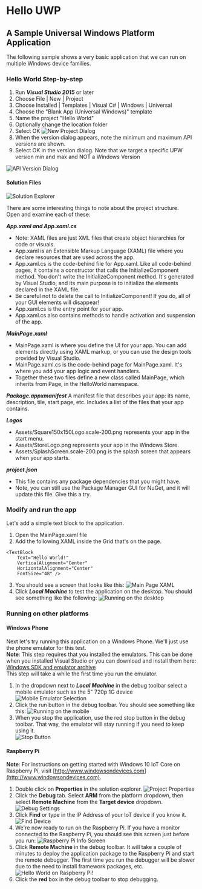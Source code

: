 # Hello UWP
## A Sample Universal Windows Platform Application
The following sample shows a very basic application that we can run on multiple Windows device families.

### Hello World Step-by-step
1. Run ***Visual Studio 2015*** or later
2. Choose File | New | Project
3. Choose Installed | Templates | Visual C# | Windows | Universal
4. Choose the "Blank App (Universal Windows)" template
5. Name the project "Hello World"
6. Optionally change the location folder
7. Select OK
![New Project Dialog](images/01-New-Project.png)
8. When the version dialog appears, note the minimum and maximum API versions are shown.
9. Select OK in the version dialog. Note that we target a specific UPW version min and max and NOT a Windows Version

![API Version Dialog](images/02-Version-Dialog.png)

#### Solution Files

![Solution Explorer](images/03-Solution-Explorer.png)

There are some interesting things to note about the project structure.  
Open and examine each of these:

***App.xaml and App.xaml.cs***
* Note: XAML files are just XML files that create object hierarchies for code or visuals.
* App.xaml is an Extensible Markup Language (XAML) file where you declare resources that are used across the app.
* App.xaml.cs is the code-behind file for App.xaml. Like all code-behind pages, it contains a constructor that calls the InitializeComponent method. You don't write the InitializeComponent method. It's generated by Visual Studio, and its main purpose is to initialize the elements declared in the XAML file.
* Be careful not to delete the call to InitializeComponent! If you do, all of your GUI elements will disappear!
* App.xaml.cs is the entry point for your app.
* App.xaml.cs also contains methods to handle activation and suspension of the app.

***MainPage.xaml***
* MainPage.xaml is where you define the UI for your app. You can add elements directly using XAML markup, or you can use the design tools provided by Visual Studio.
* MainPage.xaml.cs is the code-behind page for MainPage.xaml. It's where you add your app logic and event handlers.
* Together these two files define a new class called MainPage, which inherits from Page, in the HelloWorld namespace.

***Package.appxmanifest***
A manifest file that describes your app: its name, description, tile, start page, etc.
Includes a list of the files that your app contains.

***Logos***
* Assets/Square150x150Logo.scale-200.png represents your app in the start menu.
* Assets/StoreLogo.png represents your app in the Windows Store.
* Assets/SplashScreen.scale-200.png is the splash screen that appears when your app starts.

***project.json***
* This file contains any package dependencies that you might have.
* Note, you can still use the Package Manager GUI for NuGet, and it will update this file. Give this a try.

### Modify and run the app
Let's add a simple text block to the application.
1. Open the MainPage.xaml file
2. Add the following XAML inside the Grid that's on the page.

```xaml
<TextBlock 
    Text="Hello World!" 
    VerticalAlignment="Center" 
    HorizontalAlignment="Center" 
    FontSize="48" />
```
3. You should see a screen that looks like this:
![Main Page XAML](images/04-MainPage.png)
4. Click ***Local Machine*** to test the application on the desktop. You should see something like the following:
![Running on the desktop](images/05-Desktop-Run.png)

### Running on other platforms
#### Windows Phone
Next let's try running this application on a Windows Phone. We'll just use the phone emulator for this test.  
**Note**: This step requires that you installed the emulators. This can be done when you installed Visual Studio or you can download and install them here: [Windows SDK and emulator archive](https://developer.microsoft.com/en-us/windows/downloads/sdk-archive)  
This step will take a while the first time you run the emulator. 
1. In the dropdown next to ***Local Machine*** in the debug toolbar select a mobile emulator such as the 5" 720p 1G device
![Mobile Emulator Selection](images/06-Mobile-Emulator-Selection.png)
2. Click the run button in the debug toolbar. You should see something like this:
![Running on the mobile](images/07-Mobile-Run.png)
3. When you stop the application, use the red stop button in the debug toolbar. That way, the emulator will stay running if you need to keep using it.  
![Stop Button](images/08-Stop-Button.png)
#### Raspberry Pi
**Note**: For instructions on getting started with Windows 10 IoT Core on Raspberry Pi, visit [http://www.windowsondevices.com](http://www.windowsondevices.com).
1. Double click on **Properties** in the solution explorer.
![Project Properties](images/09-Project-Properties.png)
2. Click the **Debug** tab. Select **ARM** from the platform dropdown, then select **Remote Machine** from the **Target device** dropdown.
![Debug Settings](images/10-Debug-Remote-Machine.png)
3. Click **Find** or type in the IP Address of your IoT device if you know it.
![Find Device](images/11-Find-Device.png)
4. We're now ready to run on the Raspberry Pi. If you have a monitor connected to the Raspberry Pi, you should see this screen just before you run:
![Raspberry Pi Info Screen](images/12-Raspberry-Pi-Info.png)
5. Click **Remote Machine** in the debug toolbar. It will take a couple of minutes to deploy the application package to the Raspberry Pi and start the remote debugger. The first time you run the debugger will be slower due to the need to install framework packages, etc.
![Hello World on Raspberry Pi!](images/13-Raspberry-Pi-Hello-World.png)
6. Click the **red** box in the debug toolbar to stop debugging.